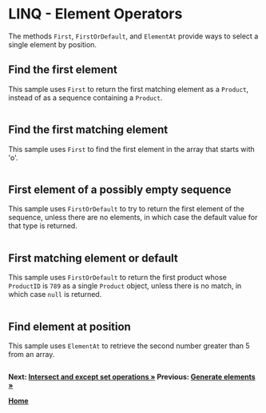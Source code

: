 # LINQ - Element Operators

The methods `First`, `FirstOrDefault`, and `ElementAt` provide ways to select a single element by position.

## Find the first element

This sample uses `First` to return the first matching element as a `Product`, instead of as a sequence containing a `Product`.

``` cs --region first-element --source-file ../src/ElementOperations.cs --project ../src/Try101LinqSamples.csproj
```

## Find the first matching element

This sample uses `First` to find the first element in the array that starts with 'o'.

``` cs --region first-matching-element --source-file ../src/ElementOperations.cs --project ../src/Try101LinqSamples.csproj
```

## First element of a possibly empty sequence

This sample uses `FirstOrDefault` to try to return the first element of the sequence, unless there are no elements, in which case the default value for that type is returned.

``` cs --region first-or-default --source-file ../src/ElementOperations.cs --project ../src/Try101LinqSamples.csproj
```

## First matching element or default

This sample uses `FirstOrDefault` to return the first product whose `ProductID` is `789` as a single `Product` object, unless there is no match, in which case `null` is returned.

``` cs --region first-matching-or-default --source-file ../src/ElementOperations.cs --project ../src/Try101LinqSamples.csproj
```

## Find element at position

This sample uses `ElementAt` to retrieve the second number greater than 5 from an array.

``` cs --region element-at --source-file ../src/ElementOperations.cs --project ../src/Try101LinqSamples.csproj
```

**Next: [Intersect and except set operations &raquo;](./groupings-2.md) Previous:  [Generate elements &raquo;](./generators.md)**

**[Home](../README.md)**
